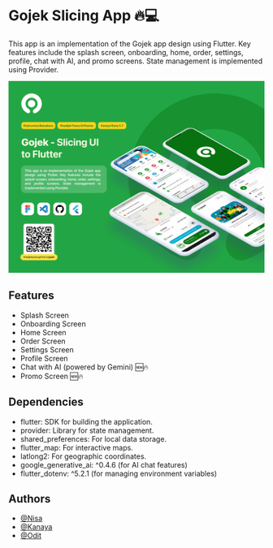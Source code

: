 # Gojek Slicing App 🔥💻

This app is an implementation of the Gojek app design using Flutter. Key features include the splash screen, onboarding, home, order, settings, profile, chat with AI, and promo screens. State management is implemented using Provider.

![Mockup Slicing Gojek](<Mockup_Slicing_Gojek.png>)

## Features

- Splash Screen  
- Onboarding Screen  
- Home Screen  
- Order Screen  
- Settings Screen  
- Profile Screen  
- Chat with AI (powered by Gemini) 🆕🔥  
- Promo Screen 🆕🔥

## Dependencies

- flutter: SDK for building the application.  
- provider: Library for state management.  
- shared_preferences: For local data storage.  
- flutter_map: For interactive maps.  
- latlong2: For geographic coordinates.  
- google_generative_ai: ^0.4.6 (for AI chat features)  
- flutter_dotenv: ^5.2.1 (for managing environment variables)  

## Authors

- [@Nisa](https://github.com/Khairunnyisa)  
- [@Kanaya](https://github.com/nayaaasss)  
- [@Odit](https://github.com/khadijahpassa)  
